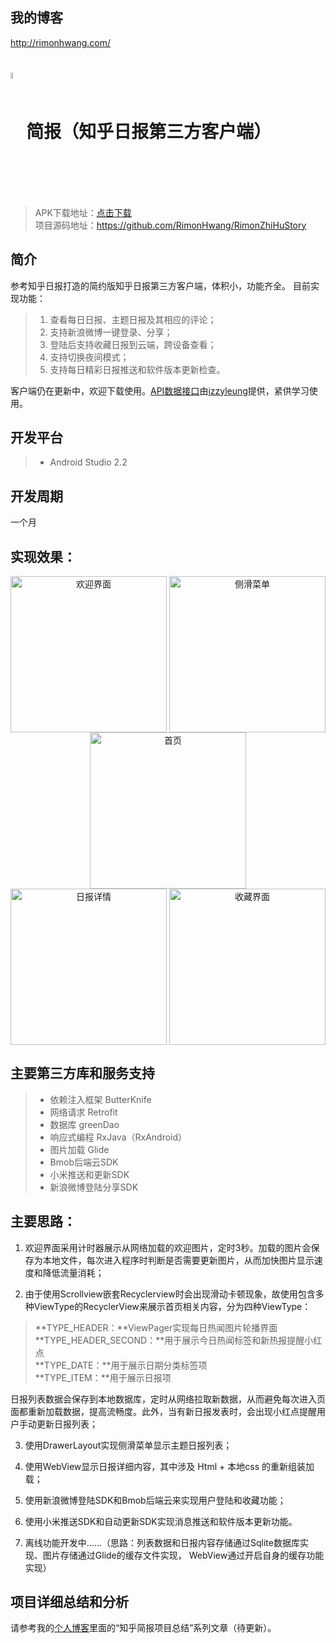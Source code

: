 ## 我的博客
http://rimonhwang.com/

# <img src="http://od6atq4th.bkt.clouddn.com/static/images/simplezhihustory_ic_launcher.png" width = "5%"  alt="简报" align=center />简报（知乎日报第三方客户端）

> APK下载地址：[点击下载](http://rimonhwang.com/posts/2016/09/08/52346/)  
> 项目源码地址：https://github.com/RimonHwang/RimonZhiHuStory

## 简介
参考知乎日报打造的简约版知乎日报第三方客户端，体积小，功能齐全。 目前实现功能：
>1. 查看每日日报、主题日报及其相应的评论；
>2. 支持新浪微博一键登录、分享；
>3. 登陆后支持收藏日报到云端，跨设备查看；
>4. 支持切换夜间模式；
>5. 支持每日精彩日报推送和软件版本更新检查。 

客户端仍在更新中，欢迎下载使用。[API数据接口](https://github.com/izzyleung/ZhihuDailyPurify/wiki/知乎日报-API-分析)由[izzyleung](https://github.com/izzyleung)提供，紧供学习使用。

## 开发平台
>* Android Studio 2.2

## 开发周期
一个月

## 实现效果：
<div  align="center">
 <img src="http://od6atq4th.bkt.clouddn.com/static/images/zhihudaily_welcome.jpg?watermark/2/text/QFJpbW9uX0h3YW5n/font/5b6u6L2v6ZuF6buR/fontsize/500/fill/I0Y3RjBGMA==/dissolve/100/gravity/SouthEast/dx/10/dy/10|imageView2/2/w/360/h/640/interlace/0/q/100" width = "250"  alt="欢迎界面" align=center /> <img src="http://od6atq4th.bkt.clouddn.com/static/images/zhihudaily_drawer.jpg?watermark/2/text/QFJpbW9uX0h3YW5n/font/5b6u6L2v6ZuF6buR/fontsize/500/fill/I0Y3RjBGMA==/dissolve/100/gravity/SouthEast/dx/10/dy/10|imageView2/2/w/360/h/640/interlace/0/q/100" width = "250"  alt="侧滑菜单" align=center /> <img src="http://od6atq4th.bkt.clouddn.com/static/images/zhihudaily_homepage.jpg?watermark/2/text/QFJpbW9uX0h3YW5n/font/5b6u6L2v6ZuF6buR/fontsize/500/fill/I0Y3RjBGMA==/dissolve/100/gravity/SouthEast/dx/10/dy/10|imageView2/2/w/360/h/640/interlace/0/q/100" width = "250"  alt="首页" align=center />
</div>

<div  align="center">    
<img src="http://od6atq4th.bkt.clouddn.com/static/images/zhihudaily_story_detail.jpg?watermark/2/text/QFJpbW9uX0h3YW5n/font/5b6u6L2v6ZuF6buR/fontsize/500/fill/I0Y3RjBGMA==/dissolve/100/gravity/SouthEast/dx/10/dy/10|imageView2/2/w/360/h/640/interlace/0/q/100" width = "250"  alt="日报详情" align=center /> <img src="http://od6atq4th.bkt.clouddn.com/static/images/zhihudaily_collect.jpg?watermark/2/text/QFJpbW9uX0h3YW5n/font/5b6u6L2v6ZuF6buR/fontsize/500/fill/I0Y3RjBGMA==/dissolve/100/gravity/SouthEast/dx/10/dy/10|imageView2/2/w/360/h/640/interlace/0/q/100" width = "250"  alt="收藏界面" align=center />
</div>


## 主要第三方库和服务支持
>* 依赖注入框架 ButterKnife
>* 网络请求 Retrofit
>* 数据库 greenDao
>* 响应式编程 RxJava（RxAndroid）
>* 图片加载 Glide
>* Bmob后端云SDK
>* 小米推送和更新SDK
>* 新浪微博登陆分享SDK

## 主要思路：
1. 欢迎界面采用计时器展示从网络加载的欢迎图片，定时3秒。加载的图片会保存为本地文件，每次进入程序时判断是否需要更新图片，从而加快图片显示速度和降低流量消耗；

2. 由于使用Scrollview嵌套Recyclerview时会出现滑动卡顿现象，故使用包含多种ViewType的RecyclerView来展示首页相关内容，分为四种ViewType：
>**TYPE_HEADER：**ViewPager实现每日热闻图片轮播界面  
>**TYPE_HEADER_SECOND：**用于展示今日热闻标签和新热报提醒小红点  
>**TYPE_DATE：**用于展示日期分类标签项  
>**TYPE_ITEM：**用于展示日报项  

  日报列表数据会保存到本地数据库，定时从网络拉取新数据，从而避免每次进入页面都重新加载数据，提高流畅度。此外，当有新日报发表时，会出现小红点提醒用户手动更新日报列表；

3. 使用DrawerLayout实现侧滑菜单显示主题日报列表；

4. 使用WebView显示日报详细内容，其中涉及 Html + 本地css 的重新组装加载；

5. 使用新浪微博登陆SDK和Bmob后端云来实现用户登陆和收藏功能；

6. 使用小米推送SDK和自动更新SDK实现消息推送和软件版本更新功能。

7. 离线功能开发中……（思路：列表数据和日报内容存储通过Sqlite数据库实现、图片存储通过Glide的缓存文件实现， WebView通过开启自身的缓存功能实现）

## 项目详细总结和分析
请参考我的[个人博客](http://rimonhwang.com/)里面的“知乎简报项目总结”系列文章（待更新）。
